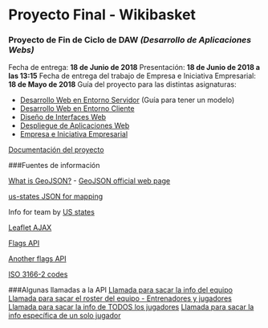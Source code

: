 # Proyecto Final - Wikibasket

### Proyecto de Fin de Ciclo de DAW *(Desarrollo de Aplicaciones Webs)*

Fecha de entrega: **18 de Junio de 2018**
Presentación: **18 de Junio de 2018 a las 13:15**
Fecha de entrega del trabajo de Empresa e Iniciativa Empresarial: **18 de Mayo de 2018**
Guía del proyecto para las distintas asignaturas:

* [Desarrollo Web en Entorno Servidor](https://docs.google.com/document/d/1rmMdIPlNaOMITGrkd1Rtm657zybnIlsTpQKawHk7HbM/edit?rm=minimal) (Guía para tener un modelo)
* [Desarrollo Web en Entorno Cliente](https://github.com/LuisJoseSanchez/indice-proyectos-daw-2017/wiki/Desarrollo-Web-en-Entono-Cliente)
* [Diseño de Interfaces Web](https://github.com/LuisJoseSanchez/indice-proyectos-daw-2017/wiki/Dise%C3%B1o-de-Interfaces-Web)
* [Despliegue de Aplicaciones Web](https://github.com/LuisJoseSanchez/indice-proyectos-daw-2017/wiki/Despliegue-de-Aplicaciones-Web)
* [Empresa e Iniciativa Empresarial](https://drive.google.com/open?id=145jGXGTZ6sU5wFTWwZZW1Bmxp00nZpPy)

[Documentación del proyecto](https://github.com/manueldevjour/wikibasket/blob/master/Documentaci%C3%B3n%20Proyecto%20Final%20-%20Wikibasket%20-%20Final.pdf)

###Fuentes de información

[What is GeoJSON?](https://es.wikipedia.org/wiki/GeoJSON) - [GeoJSON official web page](http://geojson.org/)

[us-states JSON for mapping](https://github.com/PublicaMundi/MappingAPI/blob/master/data/geojson/us-states.json?short_path=1c1ebe5)

Info for team by [US states](https://state.1keydata.com/nba-teams-by-state.php)

[Leaflet AJAX](https://github.com/calvinmetcalf/leaflet-ajax)

[Flags API](http://www.countryflags.io/#quick_start)

[Another flags API](https://github.com/oxguy3/flags/blob/gh-pages/README.md)

[ISO 3166-2 codes](https://en.wikipedia.org/wiki/ISO_3166-2#Current_codes)

###Algunas llamadas a la API
[Llamada para sacar la info del equipo](http://stats.nba.com/stats/teaminfocommon/?TeamID=1610612754&Season=2003-04&SeasonType=Regular&LeagueID=00)
[Llamada para sacar el roster del equipo - Entrenadores y jugadores](http://stats.nba.com/stats/commonteamroster/?TeamID=1610612737&Season=2000-01)
[Llamada para sacar la info de TODOS los jugadores](http://stats.nba.com/stats/commonallplayers/?LeagueID=00&Season=2017-18&IsOnlyCurrentSeason=1)
[Llamada para sacar la info específica de un solo jugador](http://stats.nba.com/stats/commonplayerinfo/?PlayerID=1544)
